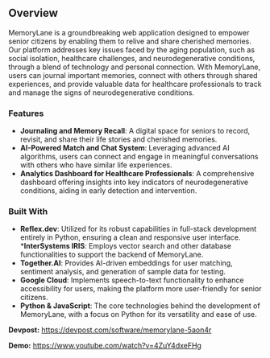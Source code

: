 ## Overview
MemoryLane is a groundbreaking web application designed to empower senior citizens by enabling them to relive and share cherished memories. Our platform addresses key issues faced by the aging population, such as social isolation, healthcare challenges, and neurodegenerative conditions, through a blend of technology and personal connection. With MemoryLane, users can journal important memories, connect with others through shared experiences, and provide valuable data for healthcare professionals to track and manage the signs of neurodegenerative conditions.

### Features
* __Journaling and Memory Recall__: A digital space for seniors to record, revisit, and share their life stories and cherished memories.
* __AI-Powered Match and Chat System__: Leveraging advanced AI algorithms, users can connect and engage in meaningful conversations with others who have similar life experiences.
* __Analytics Dashboard for Healthcare Professionals__: A comprehensive dashboard offering insights into key indicators of neurodegenerative conditions, aiding in early detection and intervention.

### Built With
* __Reflex.dev__: Utilized for its robust capabilities in full-stack development entirely in Python, ensuring a clean and responsive user interface.
*__InterSystems IRIS__: Employs vector search and other database functionalities to support the backend of MemoryLane.
* __Together.AI__: Provides AI-driven embeddings for user matching, sentiment analysis, and generation of sample data for testing.
* __Google Cloud__: Implements speech-to-text functionality to enhance accessibility for users, making the platform more user-friendly for senior citizens.
* __Python & JavaScript__: The core technologies behind the development of MemoryLane, with a focus on Python for its versatility and ease of use.


__Devpost:__ https://devpost.com/software/memorylane-5aon4r

__Demo:__ https://www.youtube.com/watch?v=4ZuY4dxeFHg
